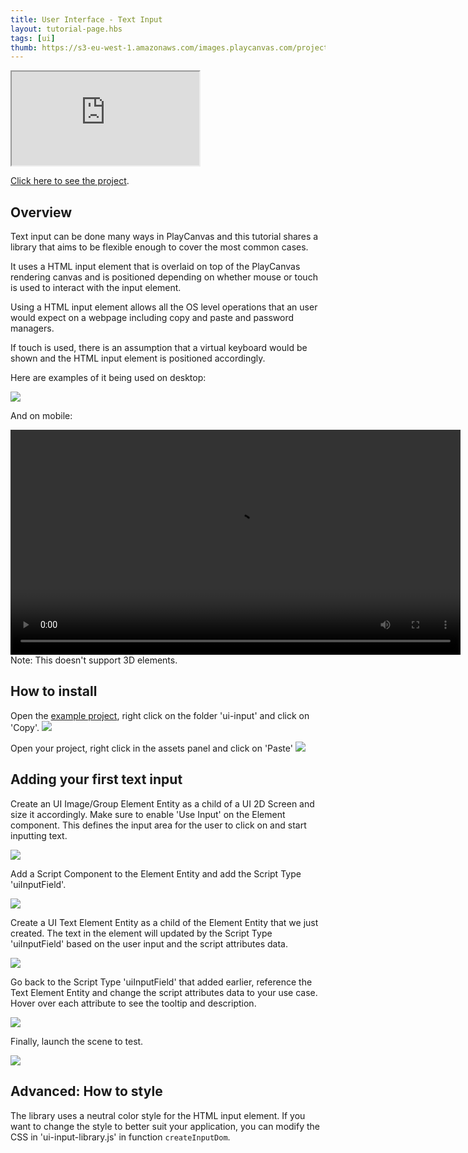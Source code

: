```yaml
---
title: User Interface - Text Input
layout: tutorial-page.hbs
tags: [ui]
thumb: https://s3-eu-west-1.amazonaws.com/images.playcanvas.com/projects/12/1005906/36C2AF-image-75.jpg
---
```


<iframe loading="lazy" src="https://playcanv.as/p/8ZQaDGf8/" title="User Interface - Text Input"></iframe>

[Click here to see the project][project-link].

## Overview

Text input can be done many ways in PlayCanvas and this tutorial shares a library that aims to be flexible enough to cover the most common cases.

It uses a HTML input element that is overlaid on top of the PlayCanvas rendering canvas and is positioned depending on whether mouse or touch is used to interact with the input element.

Using a HTML input element allows all the OS level operations that an user would expect on a webpage including copy and paste and password managers.

If touch is used, there is an assumption that a virtual keyboard would be shown and the HTML input element is positioned accordingly.

Here are examples of it being used on desktop:

![][desktop-preview]

And on mobile:

<div class="centered"><video height="360" controls src="/images/tutorials/ui-text-input/mobile-preview.mp4"></video></div>

<div class="alert alert-info">
Note: This doesn't support 3D elements.
</div>

## How to install

Open the [example project][project-link], right click on the folder 'ui-input' and click on 'Copy'.
![][copy-folder]

Open your project, right click in the assets panel and click on 'Paste'
![][paste-folder]

## Adding your first text input

Create an UI Image/Group Element Entity as a child of a UI 2D Screen and size it accordingly. Make sure to enable 'Use Input' on the Element component. This defines the input area for the user to click on and start inputting text.

![][create-image-element]

Add a Script Component to the Element Entity and add the Script Type 'uiInputField'.

![][add-script-component]

Create a UI Text Element Entity as a child of the Element Entity that we just created. The text in the element will updated by the Script Type 'uiInputField' based on the user input and the script attributes data.

![][create-text-element]

Go back to the Script Type 'uiInputField' that added earlier, reference the Text Element Entity and change the script attributes data to your use case. Hover over each attribute to see the tooltip and description.

![][update-script-type]

Finally, launch the scene to test.

![][launch-scene]

## Advanced: How to style

The library uses a neutral color style for the HTML input element. If you want to change the style to better suit your application, you can modify the CSS in 'ui-input-library.js' in function `createInputDom`.

[desktop-preview]: /images/tutorials/ui-text-input/desktop-preview.gif
[project-link]: https://playcanvas.com/project/1005906/overview/ui-text-input
[copy-folder]: /images/tutorials/ui-text-input/copy-folder.gif
[paste-folder]: /images/tutorials/ui-text-input/paste-folder.gif
[create-image-element]: /images/tutorials/ui-text-input/create-image-element.gif
[add-script-component]: /images/tutorials/ui-text-input/add-script-component.gif
[create-text-element]: /images/tutorials/ui-text-input/create-text-element.gif
[update-script-type]: /images/tutorials/ui-text-input/update-script-type.gif
[launch-scene]: /images/tutorials/ui-text-input/launch-scene.gif
